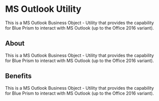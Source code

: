 # MS Outlook Utility
This is a MS Outlook Business Object - Utility that provides the capability for Blue Prism to interact with MS Outlook (up to the Office 2016 variant).

## About
This is a MS Outlook Business Object - Utility that provides the capability for Blue Prism to interact with MS Outlook (up to the Office 2016 variant).

## Benefits
This is a MS Outlook Business Object - Utility that provides the capability for Blue Prism to interact with MS Outlook (up to the Office 2016 variant).

